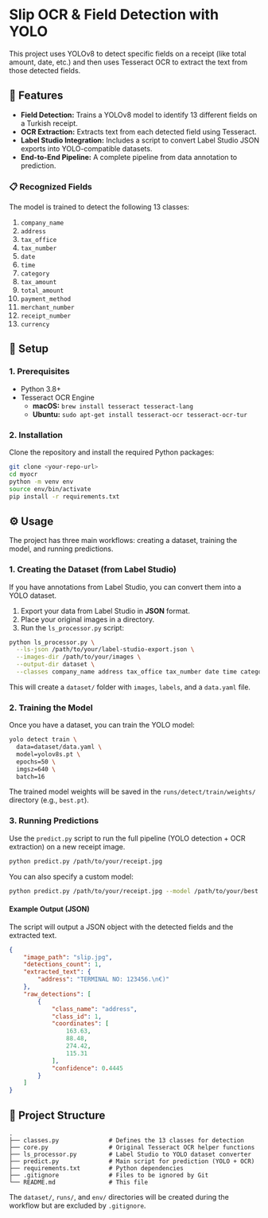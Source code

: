 # Slip OCR & Field Detection with YOLO

This project uses YOLOv8 to detect specific fields on a receipt (like total amount, date, etc.) and then uses Tesseract OCR to extract the text from those detected fields.

## 🚀 Features

- **Field Detection:** Trains a YOLOv8 model to identify 13 different fields on a Turkish receipt.
- **OCR Extraction:** Extracts text from each detected field using Tesseract.
- **Label Studio Integration:** Includes a script to convert Label Studio JSON exports into YOLO-compatible datasets.
- **End-to-End Pipeline:** A complete pipeline from data annotation to prediction.

### 📋 Recognized Fields
The model is trained to detect the following 13 classes:
1. `company_name`
2. `address`
3. `tax_office`
4. `tax_number`
5. `date`
6. `time`
7. `category`
8. `tax_amount`
9. `total_amount`
10. `payment_method`
11. `merchant_number`
12. `receipt_number`
13. `currency`


## 🔧 Setup

### 1. Prerequisites
- Python 3.8+
- Tesseract OCR Engine
  - **macOS:** `brew install tesseract tesseract-lang`
  - **Ubuntu:** `sudo apt-get install tesseract-ocr tesseract-ocr-tur`

### 2. Installation
Clone the repository and install the required Python packages:
```bash
git clone <your-repo-url>
cd myocr
python -m venv env
source env/bin/activate
pip install -r requirements.txt
```

## ⚙️ Usage

The project has three main workflows: creating a dataset, training the model, and running predictions.

### 1. Creating the Dataset (from Label Studio)

If you have annotations from Label Studio, you can convert them into a YOLO dataset.

1.  Export your data from Label Studio in **JSON** format.
2.  Place your original images in a directory.
3.  Run the `ls_processor.py` script:

```bash
python ls_processor.py \
  --ls-json /path/to/your/label-studio-export.json \
  --images-dir /path/to/your/images \
  --output-dir dataset \
  --classes company_name address tax_office tax_number date time category tax_amount total_amount payment_method merchant_number receipt_number currency
```
This will create a `dataset/` folder with `images`, `labels`, and a `data.yaml` file.

### 2. Training the Model

Once you have a dataset, you can train the YOLO model:
```bash
yolo detect train \
  data=dataset/data.yaml \
  model=yolov8s.pt \
  epochs=50 \
  imgsz=640 \
  batch=16
```
The trained model weights will be saved in the `runs/detect/train/weights/` directory (e.g., `best.pt`).

### 3. Running Predictions

Use the `predict.py` script to run the full pipeline (YOLO detection + OCR extraction) on a new receipt image.

```bash
python predict.py /path/to/your/receipt.jpg
```

You can also specify a custom model:
```bash
python predict.py /path/to/your/receipt.jpg --model /path/to/your/best.pt
```

#### Example Output (JSON)
The script will output a JSON object with the detected fields and the extracted text.
```json
{
    "image_path": "slip.jpg",
    "detections_count": 1,
    "extracted_text": {
        "address": "TERMINAL NO: 123456.\n€)"
    },
    "raw_detections": [
        {
            "class_name": "address",
            "class_id": 1,
            "coordinates": [
                163.63,
                88.48,
                274.42,
                115.31
            ],
            "confidence": 0.4445
        }
    ]
}
```

## 📂 Project Structure
```
.
├── classes.py              # Defines the 13 classes for detection
├── core.py                 # Original Tesseract OCR helper functions
├── ls_processor.py         # Label Studio to YOLO dataset converter
├── predict.py              # Main script for prediction (YOLO + OCR)
├── requirements.txt        # Python dependencies
├── .gitignore              # Files to be ignored by Git
└── README.md               # This file
```
The `dataset/`, `runs/`, and `env/` directories will be created during the workflow but are excluded by `.gitignore`. 